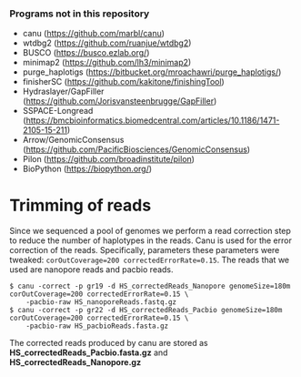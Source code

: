 ### Programs not in this repository

- canu (https://github.com/marbl/canu)
- wtdbg2 (https://github.com/ruanjue/wtdbg2)
- BUSCO (https://busco.ezlab.org/)
- minimap2 (https://github.com/lh3/minimap2)
- purge_haplotigs (https://bitbucket.org/mroachawri/purge_haplotigs/)
- finisherSC (https://github.com/kakitone/finishingTool)
- Hydraslayer/GapFiller (https://github.com/Jorisvansteenbrugge/GapFiller)
- SSPACE-Longread (https://bmcbioinformatics.biomedcentral.com/articles/10.1186/1471-2105-15-211)
- Arrow/GenomicConsensus (https://github.com/PacificBiosciences/GenomicConsensus)
- Pilon (https://github.com/broadinstitute/pilon)
- BioPython (https://biopython.org/)

# Trimming of reads

Since we sequenced a pool of genomes we perform a read correction step to reduce the number of haplotypes in the reads. Canu is used for the error correction of the reads. Specifically, parameters these parameters were tweaked: `corOutCoverage=200 correctedErrorRate=0.15`.
The reads that we used are nanopore reads and pacbio reads.

```
$ canu -correct -p gr19 -d HS_correctedReads_Nanopore genomeSize=180m corOutCoverage=200 correctedErrorRate=0.15 \
    -pacbio-raw HS_nanoporeReads.fastq.gz
$ canu -correct -p gr22 -d HS_correctedReads_Pacbio genomeSize=180m corOutCoverage=200 correctedErrorRate=0.15 \
    -pacbio-raw HS_pacbioReads.fasta.gz
```
The corrected reads produced by canu are stored as **HS_correctedReads_Pacbio.fasta.gz** and **HS_correctedReads_Nanopore.gz**
